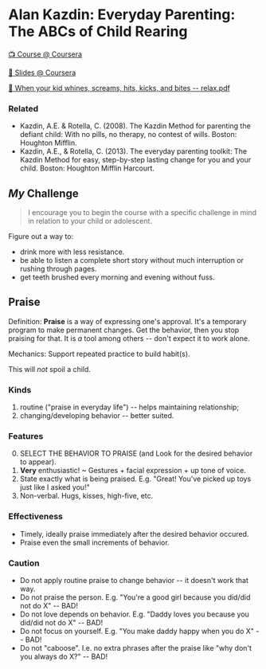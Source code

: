 # Alan Kazdin: Everyday Parenting: The ABCs of Child Rearing

[📺 Course @ Coursera](https://www.coursera.org/learn/everyday-parenting/home/welcome)

[📄 Slides @ Coursera](https://d18ky98rnyall9.cloudfront.net/_1e165f445f6fa2deddbc45928ebe899b_00_All-Techniques.pdf?Expires=1547251200&Signature=dsbUWsdadjfw1a4ncAbcGmqisE9PFqssLr5KGH9i4PNOkSsY6m94XaYiX9G2o9U38TwZBsyrhpwSG0zByINX9ELD5RevtRGGWQ~cBHx-mlbQvFOQjyIsIGa~i-RqlT1xGjKvzX-XR2trW-h10lJLLKFZVtoLFoC3oh3iGVjiNCY_&Key-Pair-Id=APKAJLTNE6QMUY6HBC5A)

[📄 When your kid whines, screams, hits, kicks, and bites -- relax.pdf](https://d18ky98rnyall9.cloudfront.net/_de4bce36c59ac73e0b8436a608b26f88_2005_When-your-kid-whines_screams_hits_-kicks_-and-bites---relax.pdf?Expires=1547251200&Signature=Tt2JKJEOtqse7NDhxN0VbaUWPsaZQOmpwD2a42nhM12jqy0~rTyBMWtKjiW3fmKbr1Fy8cojho5VPqy1SY~tznUlWS8sFpGV9PgS~bASFUCAbY~PDUDFLISKaztL88sa1Gt-SjNbnBgF5zeazzQJyaswi32eXnVSJY46dG0E3Lg_&Key-Pair-Id=APKAJLTNE6QMUY6HBC5A)

### Related

* Kazdin, A.E. & Rotella, C. (2008). The Kazdin Method for parenting the defiant child: With no pills, no therapy, no contest of wills. Boston: Houghton Mifflin.
* Kazdin, A.E., & Rotella, C. (2013). The everyday parenting toolkit: The Kazdin Method for easy, step-by-step lasting change for you and your child. Boston: Houghton Mifflin Harcourt.

## _My_ Challenge

> I encourage you to begin the course with a specific challenge in mind in relation to your child or adolescent.

Figure out a way to:
* drink more with less resistance.
* be able to listen a complete short story without much interruption or rushing through pages.
* get teeth brushed every morning and evening without fuss.

## Praise

Definition: **Praise** is a way of expressing one's approval. It's a temporary program to make permanent changes. Get the behavior, then you stop praising for that. It is _a_ tool among others -- don't expect it to work alone.

Mechanics: Support repeated practice to build habit(s).

This will _not_ spoil a child.

### Kinds

1. routine ("praise in everyday life") -- helps maintaining relationship;
2. changing/developing behavior -- better suited.

### Features

0. SELECT THE BEHAVIOR TO PRAISE (and Look for the desired behavior to appear).
0. **Very** enthusiastic! ~ Gestures + facial expression + up tone of voice.
0. State exactly what is being praised. E.g. "Great! You've picked up toys just like I asked you!"
0. Non-verbal. Hugs, kisses, high-five, etc.

### Effectiveness

* Timely, ideally praise immediately after the desired behavior occured.
* Praise even the small increments of behavior.

### Caution

* Do not apply routine praise to change behavior -- it doesn't work that way.
* Do not praise the person. E.g. "You're a good girl because you did/did not do X" -- BAD!
* Do not love depends on behavior. E.g. "Daddy loves you because you did/did not do X" -- BAD!
* Do not focus on yourself. E.g. "You make daddy happy when you do X" -- BAD!
* Do not "caboose". I.e. no extra phrases after the praise like "why don't you always do X?" -- BAD! 

